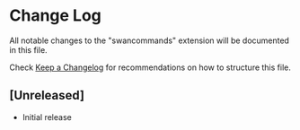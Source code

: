 # Change Log

All notable changes to the "swancommands" extension will be documented in this file.

Check [Keep a Changelog](http://keepachangelog.com/) for recommendations on how to structure this file.

## [Unreleased]

- Initial release